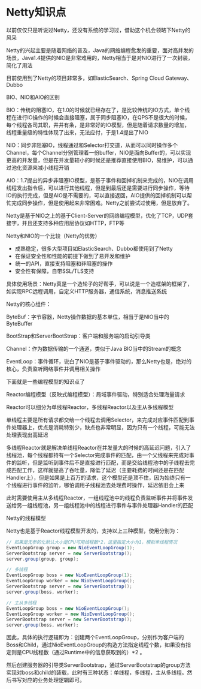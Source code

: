 # Netty知识点



以前仅仅只是听说过Netty，还没有系统的学习过，借助这个机会领略下Netty的风采



Netty的兴起主要是随着网络的普及，Java的网络编程愈发的重要，面对高并发的场景，Java1.4提供的NIO是非常难用的，Netty相当于是对NIO进行了一次封装，简化了用法

目前使用到了Netty的项目非常多，如ElasticSearch、Spring Cloud Gateway、Dubbo



BIO、NIO和AIO的区别

BIO：传统的阻塞IO，在1.0的时候就已经存在了，是比较传统的IO方式，单个线程在进行IO操作的时候会直接阻塞，属于同步阻塞IO，在QPS不是很大的时候，每个线程各司其职，井井有条，是非常好的IO模型，但是随着请求数量的增加，线程重量级的特性体现了出来，无法应付，于是1.4提出了NIO

NIO：同步非阻塞IO，线程通过和Selector打交道，从而可以同时操作多个Channel，每个Channel分别管理着一份buffer，NIO是面向Buffer的，可以实现更高的并发量，但是在并发量较小的时候还是推荐直接使用BIO，易维护，可以通过池化资源来减小线程开销

AIO：1.7提出的异步非阻塞IO模型，是基于事件和回掉机制来完成的，NIO在调用线程发出指令后，可以进行其他线程，但是到最后还是需要进行同步操作，等待IO的执行完成，但是AIO是不需要的，可以直接返回，AIO提供的回掉机制可以帮忙完成同步操作，但是使用起来非常困难。Netty之前尝试过使用，但是放弃了。



Netty是基于NIO之上的基于Client-Server的网络编程模型，优化了TCP，UDP套接字，并且还支持多种应用层协议如HTTP，FTP等



Netty和NIO的一个比较（Netty的优势）

- 成熟稳定，很多大型项目如ElasticSearch、Dubbo都使用到了Netty
- 在保证安全性和性能的前提下做到了易开发和维护
- 统一的API，直接支持阻塞和非阻塞的操作
- 安全性有保障，自带SSL/TLS支持



具体使用场景：Netty真是一个造轮子的好帮手，可以说是一个造框架的框架了，如实现RPC远程调用，自定义HTTP服务器，通信系统，消息推送系统



Netty的核心组件：

ByteBuf：字节容器，Netty操作数据的基本单位，相当于是NIO当中的ByteBuffer

BootStrap和ServerBootStrap：客户端和服务端的启动引导类

Channel：作为数据传输的一个通道，类似于Java BIO当中的Stream的概念

EventLoop：事件循环，说白了NIO是基于事件驱动的，那么Netty也是，绝对的核心，负责监听网络事件并调用相关操作



下面就是一些编程模型的知识点了

Reactor编程模型（反映式编程模型）：局域事件驱动，特别适合处理海量请求

Reactor可以细分为单线程Reactor，多线程Reactor以及主从多线程模型

单线程主要是所有请求都交给一个线程去调用Selector，来完成对应事件匹配到事件处理器上，优点是消耗特别少，缺点也非常明显，因为只有一个线程，可能无法处理表现出高延迟

多线程Reactor就是解决单线程Reactor在并发量大的时候的高延迟问题，引入了线程池，每个线程都持有一个Selector完成事件的匹配，由一个父线程来完成对事件的监听，但是监听到事件后不是直接进行匹配，而是交给线程池中的子线程去完成匹配工作，这样就提高了吞吐量，降低了延迟（主要耗费的时间还是在匹配Handler上），但是如果是上百万的请求，这个模型还是顶不住，因为始终只有一个线程进行事件的监听，哪怕调用子线程池去处理费时操作，延迟依旧会上来

此时需要使用主从多线程Reactor，一组线程池中的线程负责监听事件并将事件发送给另一组线程池，另一组线程池中的线程进行事件与事件处理器Handler的匹配



Netty的线程模型

Netty也是基于Reactor线程模型开发的，支持以上三种模型，使用分别为：

```java
// 如果是无参的化默认大小是CPU可用线程数*2，这里指定大小为1，模拟单线程情况
EventLoopGroup group = new NioEventLoopGroup(1);
ServerBootstrap server = new ServerBootstrap();
server.group(group, group);

// 多线程
EventLoopGroup boss = new NioEventLoopGroup(1);
EventLoopGroup worker = new NioEventLoopGroup();
ServerBootstrap server = new ServerBootstrap();
server.group(boss, worker);

// 主从多线程
EventLoopGroup boss = new NioEventLoopGroup();
EventLoopGroup worker = new NioEventLoopGroup();
ServerBootstrap server = new ServerBootstrap();
server.group(boss, worker);
```



因此，具体的执行逻辑即为：创建两个EventLoopGroup，分别作为客户端的Boss和Child，通过NioEventLoopGroup的构造方法指定线程个数，如果没有指定则是CPU线程数（通过Runtime中的信息获取到的）*2 。

然后创建服务器的引导类ServerBootstrap，通过ServerBootstrap的group方法实现对boss和child的装载，此时有三种状态：单线程，多线程，主从多线程。然后书写对应的业务处理逻辑即可。